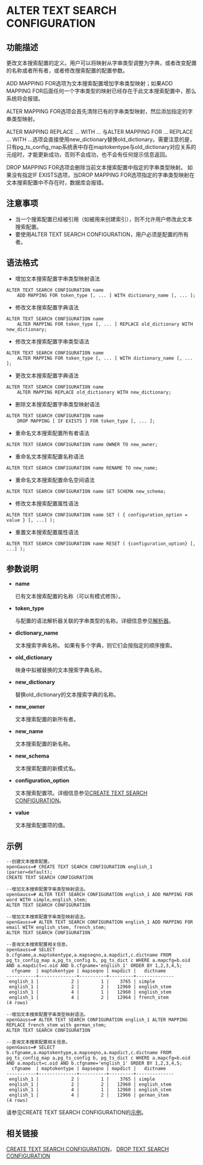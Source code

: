 # ALTER TEXT SEARCH CONFIGURATION

## 功能描述<a name="zh-cn_topic_0283137411_zh-cn_topic_0237122079_zh-cn_topic_0059778328_s9adfe253d8074dff8561df762ecd7460"></a>

更改文本搜索配置的定义。用户可以将映射从字串类型调整为字典，或者改变配置的名称或者所有者，或者修改搜索配置的配置参数。

ADD MAPPING FOR选项为文本搜索配置增加字串类型映射；如果ADD MAPPING FOR后面任何一个字串类型的映射已经存在于此文本搜索配置中，那么系统将会报错。

ALTER MAPPING FOR选项会首先清除已有的字串类型映射，然后添加指定的字串类型映射。

ALTER MAPPING REPLACE ... WITH ... 与ALTER MAPPING FOR ... REPLACE ... WITH ...选项会直接使用new\_dictionary替换old\_dictionary。需要注意的是，只有pg\_ts\_config\_map系统表中存在maptokentype与old\_dictionary对应关系的元组时，才能更新成功，否则不会成功，也不会有任何提示信息返回。

DROP MAPPING FOR选项会删除当前文本搜索配置中指定的字串类型映射。 如果没有指定IF EXISTS选项，当DROP MAPPING FOR选项指定的字串类型映射在文本搜索配置中不存在时，数据库会报错。

## 注意事项<a name="zh-cn_topic_0283137411_zh-cn_topic_0237122079_zh-cn_topic_0059778328_s269e65b549b14fc7b0350b5ff9c25722"></a>

-   当一个搜索配置已经被引用（如被用来创建索引），则不允许用户修改此文本搜索配置。
-   要使用ALTER TEXT SEARCH CONFIGURATION，用户必须是配置的所有者。

## 语法格式<a name="zh-cn_topic_0283137411_zh-cn_topic_0237122079_zh-cn_topic_0059778328_s4d87827fb0cf409aabcd17379f82b1c3"></a>

-   增加文本搜索配置字串类型映射语法

```
ALTER TEXT SEARCH CONFIGURATION name
    ADD MAPPING FOR token_type [, ... ] WITH dictionary_name [, ... ];
```

-   修改文本搜索配置字典语法

```
ALTER TEXT SEARCH CONFIGURATION name
    ALTER MAPPING FOR token_type [, ... ] REPLACE old_dictionary WITH new_dictionary;
```

-   修改文本搜索配置字串类型语法

```
ALTER TEXT SEARCH CONFIGURATION name
    ALTER MAPPING FOR token_type [, ... ] WITH dictionary_name [, ... ];
```

-   更改文本搜索配置字典语法

```
ALTER TEXT SEARCH CONFIGURATION name
    ALTER MAPPING REPLACE old_dictionary WITH new_dictionary;
```

-   删除文本搜索配置字串类型映射语法

```
ALTER TEXT SEARCH CONFIGURATION name
    DROP MAPPING [ IF EXISTS ] FOR token_type [, ... ];
```

-   重命名文本搜索配置所有者语法

```
ALTER TEXT SEARCH CONFIGURATION name OWNER TO new_owner;
```

-   重命名文本搜索配置名称语法

```
ALTER TEXT SEARCH CONFIGURATION name RENAME TO new_name;
```

-   重命名文本搜索配置命名空间语法

```
ALTER TEXT SEARCH CONFIGURATION name SET SCHEMA new_schema;
```

-   修改文本搜索配置属性语法

```
ALTER TEXT SEARCH CONFIGURATION name SET ( { configuration_option = value } [, ...] );
```

-   重置文本搜索配置属性语法

```
ALTER TEXT SEARCH CONFIGURATION name RESET ( {configuration_option} [, ...] );
```

## 参数说明<a name="zh-cn_topic_0283137411_zh-cn_topic_0237122079_zh-cn_topic_0059778328_sf1c3321032274c75b33ec6927629ba5a"></a>

-   **name**

    已有文本搜索配置的名称（可以有模式修饰）。

-   **token\_type**

    与配置的语法解析器关联的字串类型的名称。详细信息参见[解析器](解析器.md)。

-   **dictionary\_name**

    文本搜索字典名称。 如果有多个字典，则它们会按指定的顺序搜索。

-   **old\_dictionary**

    映身中拟被替换的文本搜索字典名称。

-   **new\_dictionary**

    替换old\_dictionary的文本搜索字典的名称。

-   **new\_owner**

    文本搜索配置的新所有者。

-   **new\_name**

    文本搜索配置的新名称。

-   **new\_schema**

    文本搜索配置的新模式名。

-   **configuration\_option**

    文本搜索配置项。详细信息参见[CREATE TEXT SEARCH CONFIGURATION](CREATE-TEXT-SEARCH-CONFIGURATION.md)。

-   **value**

    文本搜索配置项的值。


## 示例<a name="zh-cn_topic_0283137411_zh-cn_topic_0237122079_zh-cn_topic_0059778328_s5e2c22ccd01e485788ada368262a3447"></a>

```
--创建文本搜索配置。
openGauss=# CREATE TEXT SEARCH CONFIGURATION english_1 (parser=default);
CREATE TEXT SEARCH CONFIGURATION

--增加文本搜索配置字串类型映射语法。
openGauss=# ALTER TEXT SEARCH CONFIGURATION english_1 ADD MAPPING FOR word WITH simple,english_stem;
ALTER TEXT SEARCH CONFIGURATION

--增加文本搜索配置字串类型映射语法。
openGauss=# ALTER TEXT SEARCH CONFIGURATION english_1 ADD MAPPING FOR email WITH english_stem, french_stem;
ALTER TEXT SEARCH CONFIGURATION

--查询文本搜索配置相关信息。
openGauss=# SELECT b.cfgname,a.maptokentype,a.mapseqno,a.mapdict,c.dictname FROM pg_ts_config_map a,pg_ts_config b, pg_ts_dict c WHERE a.mapcfg=b.oid AND a.mapdict=c.oid AND b.cfgname='english_1' ORDER BY 1,2,3,4,5;
  cfgname  | maptokentype | mapseqno | mapdict |   dictname
-----------+--------------+----------+---------+--------------
 english_1 |            2 |        1 |    3765 | simple
 english_1 |            2 |        2 |   12960 | english_stem
 english_1 |            4 |        1 |   12960 | english_stem
 english_1 |            4 |        2 |   12964 | french_stem
(4 rows)

--增加文本搜索配置字串类型映射语法。
openGauss=# ALTER TEXT SEARCH CONFIGURATION english_1 ALTER MAPPING REPLACE french_stem with german_stem;
ALTER TEXT SEARCH CONFIGURATION

--查询文本搜索配置相关信息。
openGauss=# SELECT b.cfgname,a.maptokentype,a.mapseqno,a.mapdict,c.dictname FROM pg_ts_config_map a,pg_ts_config b, pg_ts_dict c WHERE a.mapcfg=b.oid AND a.mapdict=c.oid AND b.cfgname='english_1' ORDER BY 1,2,3,4,5;
  cfgname  | maptokentype | mapseqno | mapdict |   dictname
-----------+--------------+----------+---------+--------------
 english_1 |            2 |        1 |    3765 | simple
 english_1 |            2 |        2 |   12960 | english_stem
 english_1 |            4 |        1 |   12960 | english_stem
 english_1 |            4 |        2 |   12966 | german_stem
(4 rows)
```

请参见CREATE TEXT SEARCH CONFIGURATION的[示例](CREATE-TEXT-SEARCH-CONFIGURATION.md#zh-cn_topic_0283137399_zh-cn_topic_0237122121_zh-cn_topic_0059777835_sc3a4aef5c0c0420eaf5a2e67097004a2)。

## 相关链接<a name="zh-cn_topic_0283137411_zh-cn_topic_0237122079_zh-cn_topic_0059778328_sb5eacaaa1ba74a8abb0193ac98c34512"></a>

[CREATE TEXT SEARCH CONFIGURATION](CREATE-TEXT-SEARCH-CONFIGURATION.md)，  [DROP TEXT SEARCH CONFIGURATION](DROP-TEXT-SEARCH-CONFIGURATION.md)
